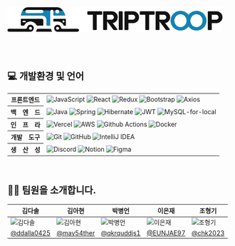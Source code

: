 
  <br />
  <br />
  <br />
  
  <picture>
    <source media="(prefers-color-scheme: dark)" srcset="https://github.com/2024-TikiTaka/.github/blob/main/Logo/logo_triptroop_horizontal_darkmode.png?raw=true">
    <img src="https://github.com/2024-TikiTaka/.github/blob/main/Logo/logo_triptroop_horizontal_lightmode.png?raw=true" height="55">
  </picture>
  <br />
  <br />
  <br />
  <br />
  
## 💻 개발환경 및 언어
  <table>
    <tbody>
      <tr>
        <th>프론트엔드</th>
        <td>
          <img alt="JavaScript" src="https://img.shields.io/badge/javascript-%23323330.svg?style=for-the-badge&logo=javascript&logoColor=%23F7DF1E">
          <img alt="React" src="https://img.shields.io/badge/react-%2320232a.svg?style=for-the-badge&logo=react&logoColor=%2361DAFB">
          <img alt="Redux" src="https://img.shields.io/badge/redux-%23593d88.svg?style=for-the-badge&logo=redux&logoColor=white">
          <img alt="Bootstrap" src="https://img.shields.io/badge/bootstrap-%238511FA.svg?style=for-the-badge&logo=bootstrap&logoColor=white">
          <img alt="Axios" src="https://img.shields.io/badge/Axios-ffffff?style=for-the-badge&logo=axios&logoColor=671ddf">
        </td>
      </tr>
      <tr>
        <th>백　엔　드</th>
        <td>
          <img alt="Java" src="https://img.shields.io/badge/java-%23ED8B00.svg?style=for-the-badge&logo=openjdk&logoColor=white"/>
          <img alt="Spring" src="https://img.shields.io/badge/spring-%236DB33F.svg?style=for-the-badge&logo=spring&logoColor=white" />
          <img alt="Hibernate" src="https://img.shields.io/badge/Hibernate-59666C?style=for-the-badge&logo=Hibernate&logoColor=white" />
          <img alt="JWT" src="https://img.shields.io/badge/JWT-black?style=for-the-badge&logo=JSON%20web%20tokens" />
          <img alt="MySQL-for-local" src="https://img.shields.io/badge/mysql-4479A1?style=for-the-badge&logo=mysql&logoColor=white" />
        </td>
      </tr>
      <tr>
        <th>인　프　라</th>
        <td>
          <img alt="Vercel" src="https://img.shields.io/badge/vercel-%23000000.svg?style=for-the-badge&logo=vercel&logoColor=white" />
            <img alt="AWS" src="https://img.shields.io/badge/AWS-%23FF9900.svg?style=for-the-badge&logo=amazon-aws&logoColor=white" />
          <img alt="Github Actions" src="https://img.shields.io/badge/github%20actions-%232671E5.svg?style=for-the-badge&logo=githubactions&logoColor=white" />
          <img alt="Docker" src="https://img.shields.io/badge/docker-%230db7ed.svg?style=for-the-badge&logo=docker&logoColor=white" />
        </td>
      </tr>
      <tr>
        <th>개발　도구</th>
        <td>
          <img alt="Git" src="https://img.shields.io/badge/Git-F05032?style=for-the-badge&logo=git&logoColor=white" />
          <img alt="GitHub" src="https://img.shields.io/badge/GitHub-181717?style=for-the-badge&logo=github&logoColor=white" />
          <img alt="IntelliJ IDEA" src="https://img.shields.io/badge/IntelliJ_IDEA-000000?style=for-the-badge&logo=intellij-idea&logoColor=white" />
        </td>
      </tr>
       <tr>
        <th>생　산　성</th>
        <td>
          <img alt="Discord" src="https://img.shields.io/badge/Discord-%235865F2.svg?style=for-the-badge&logo=discord&logoColor=white" />
          <img alt="Notion" src="https://img.shields.io/badge/Notion-%23000000.svg?style=for-the-badge&logo=notion&logoColor=white" />
          <img alt="Figma" src="https://img.shields.io/badge/figma-%23F24E1E.svg?style=for-the-badge&logo=figma&logoColor=white" />
        </td>
      </tr>
    </tbody>
  </table>
  <br />


## 🫶🏻 팀원을 소개합니다.
  <table>
    <thead>
      <tr>
        <th>
          김다솔
        </th>
        <th>
          김아현
        </th>
        <th>
          박병언
        </th>
        <th>
          이은재
        </th>
        <th>
          조형기
        </th>
      </tr>
    </thead>
    <tbody>
       <tr>
        <td>
          <img alt="김다솔"src="https://avatars.githubusercontent.com/u/154950177?v=4" width="110"/>
        </td>
        <td>
          <img alt="김아현"src="https://avatars.githubusercontent.com/u/42160693?s=96&v=4" width="110"/>
        </td>
        <td>
          <img alt="박병언"src="https://avatars.githubusercontent.com/u/154950075?s=60&v=4" width="110"/>
        </td>
        <td>
          <img alt="이은재"src="https://avatars.githubusercontent.com/u/154950170?v=4" width="110"/>
        </td>
        <td>
          <img alt="조형기" src="https://avatars.githubusercontent.com/u/120306336?v=4" width="110"/>
        </td>
      </tr>
       <tr>
        <td align="center">
          <a href="https://github.com/ddalla0425">@ddalla0425</a>
        </td>
        <td align="center">
          <a href="https://github.com/may54ther">@may54ther</a>
        </th>
        <td align="center">
          <a href="https://github.com/qkrquddjs1">@qkrquddjs1</a>
        </td>
        <td align="center">
          <a href="https://github.com/EUNJAE97">@EUNJAE97</a>
        </td>
        <td align="center">
          <a href="https://github.com/chk2023">@chk2023</a>
        </td>
      </tr>
    </tbody>
  </table>
